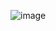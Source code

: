 ![image](https://github.com/patidar-pawan/training_assignment/assets/116065145/e0f2a222-b938-4949-927e-3afafc846173)
